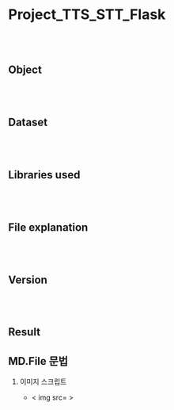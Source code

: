 # Project_TTS_STT_Flask

<br /><br /> 
## Object

<br /><br /> 
## Dataset


<br /><br /> 
## Libraries used


<br /><br /> 
## File explanation

<br /><br /> 
## Version

<br /><br /> 
## Result


## MD.File 문법

1. 이미지 스크립트

   - < img src= >
